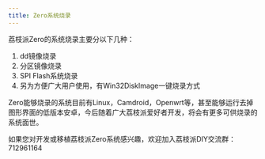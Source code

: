 ```yaml
---
title: Zero系统烧录
---
```


荔枝派Zero的系统烧录主要分以下几种：

1.  dd镜像烧录
2.  分区镜像烧录
3.  SPI Flash系统烧录
4.  另为方便广大用户使用，有Win32DiskImage一键烧录方式

Zero能够烧录的系统目前有Linux，Camdroid，Openwrt等，甚至能够运行去掉图形界面的低版本安卓，今后随着广大荔枝派爱好者开发，将会有更多可供烧录的系统面世。

如果您对开发或移植荔枝派Zero系统感兴趣，欢迎加入荔枝派DIY交流群：712961164
